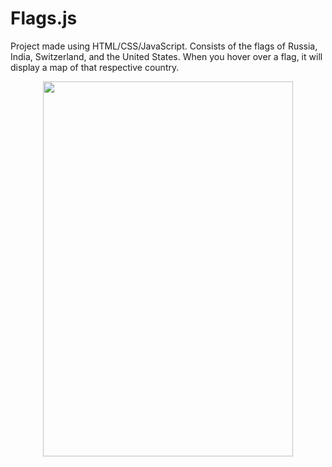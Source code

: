 # Flags.js
Project made using HTML/CSS/JavaScript. Consists of the flags of Russia, India, Switzerland, and the United States. When you hover over a flag, it will display a map of that respective country. 
<p align="center">
<img src="https://media.giphy.com/media/Uj51PIQcoFy8HYjTBK/giphy.gif" style="height: 600px; width: 400px;" />
</p>